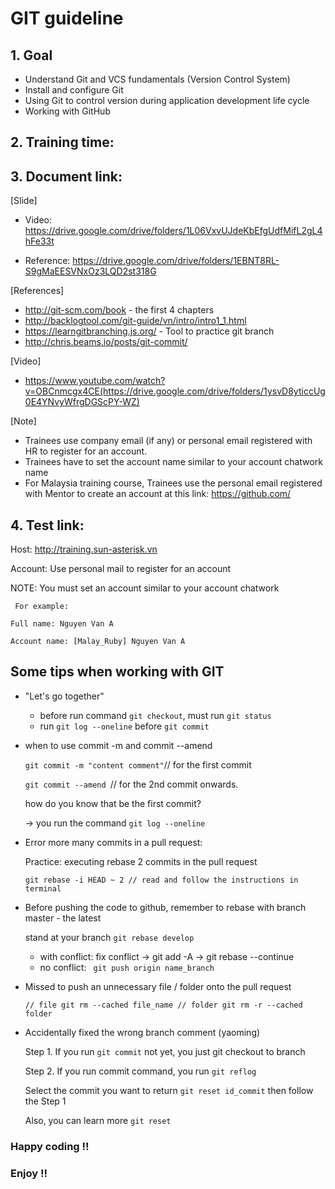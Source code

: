 # GIT guideline

## 1. Goal
- Understand Git and VCS fundamentals (Version Control System)
- Install and configure Git
- Using Git to control version during application development life cycle
- Working with GitHub

## 2. Training time:

## 3. Document link:
[Slide]
  - Video: https://drive.google.com/drive/folders/1L06VxvUJdeKbEfgUdfMifL2gL4hFe33t

  - Reference: https://drive.google.com/drive/folders/1EBNT8RL-S9gMaEESVNxOz3LQD2st318G

[References]
- http://git-scm.com/book - the first 4 chapters
- http://backlogtool.com/git-guide/vn/intro/intro1_1.html
- https://learngitbranching.js.org/ - Tool to practice git branch
- http://chris.beams.io/posts/git-commit/

[Video]
- https://www.youtube.com/watch?v=OBCnmcgx4CE(https://drive.google.com/drive/folders/1ysvD8yticcUg0E4YNvyWfrgDGScPY-WZ)

[Note]
  - Trainees use company email (if any) or personal email registered with HR to register for an account.
  - Trainees have to set the account name similar to your account chatwork name
  - For Malaysia training course, Trainees use the personal email registered with Mentor to create an account at this link: https://github.com/

## 4. Test link:
Host: http://training.sun-asterisk.vn

Account: Use personal mail to register for an account

NOTE:  You must set an account similar to your account chatwork

  `` For example:``

  ``Full name: Nguyen Van A``

  ``Account name: [Malay_Ruby] Nguyen Van A``

## Some tips when working with GIT
- "Let's go together"
  + before run command ``git checkout``, must run ``git status``
  + run ``git log --oneline`` before ``git commit``

- when to use commit -m and commit --amend

  `` git commit -m "content comment" ``// for the first commit

  ``git commit --amend ``// for the 2nd commit onwards.

    how do you know that be the first commit?

    -> you run the command `` git log --oneline ``

- Error more many commits in a pull request:

  Practice: executing rebase 2 commits in the pull request

  `` git rebase -i HEAD ~ 2
  // read and follow the instructions in terminal
  ``

- Before pushing the code to github, remember to rebase with branch master - the latest

  stand at your branch
  `` git rebase develop ``

  + with conflict: fix conflict -> git add -A -> git rebase --continue
  + no conflict: `` git push origin name_branch``

- Missed to push an unnecessary file / folder onto the pull request

  ``
  // file
  git rm --cached file_name
  // folder
  git rm -r --cached folder
  ``

- Accidentally fixed the wrong branch comment (yaoming)

  Step 1. If you run ``git commit`` not yet, you  just git checkout to branch

  Step 2. If  you run commit command, you run  `` git reflog ``

  Select the commit you want to return `` git reset id_commit ``
  then follow the Step 1

  Also, you can learn more ``git reset``

### Happy coding !!
### Enjoy !!
